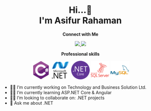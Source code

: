 <h1 align="center">Hi...👋
 </br>
 I'm Asifur Rahaman 
</h1>

<p align="center"> 
 <strong>
 Connect with Me
  </strong>
</p>
<p align="center">
 <a href="https://linkedin.com/in/asiiifur/" target="_blank">
  <img src="https://img.icons8.com/fluent/60/000000/linkedin.png" />
 </a>
  <a href="https://www.facebook.com/asiiifur/" target="_blank">
  <img src="https://img.icons8.com/fluent/60/00000/facebook.png" />
 </a>
</p>


<p align="center"> 
 <strong>
  Professional skills
  </strong>
</p>

<p align="center"> 
  <img src="https://raw.githubusercontent.com/devicons/devicon/master/icons/csharp/csharp-original.svg" alt="csharp" width="60" height="60" />
  <img src="https://github.com/devicons/devicon/blob/master/icons/dot-net/dot-net-original-wordmark.svg" alt="dotnet" width="60" height="60" />
  <img src="https://raw.githubusercontent.com/devicons/devicon/master/icons/dotnetcore/dotnetcore-original.svg" alt="dotnetCore" width="60" height="60" />
  <img src="https://github.com/devicons/devicon/blob/master/icons/microsoftsqlserver/microsoftsqlserver-plain-wordmark.svg" alt="MSSQL" width="60" height="60" />
    <img src="https://github.com/devicons/devicon/blob/master/icons/mysql/mysql-original-wordmark.svg" alt="MySQL" width="60" height="60" />

</p>

- 🦸🏻 I’m currently working on Technology and Business Solution Ltd.                                                          
- 🦸🏻 I’m currently learning ASP.NET Core & Angular
- 🦸🏻 I’m looking to collaborate on: .NET projects
- 💬 Ask me about .NET

</br>







